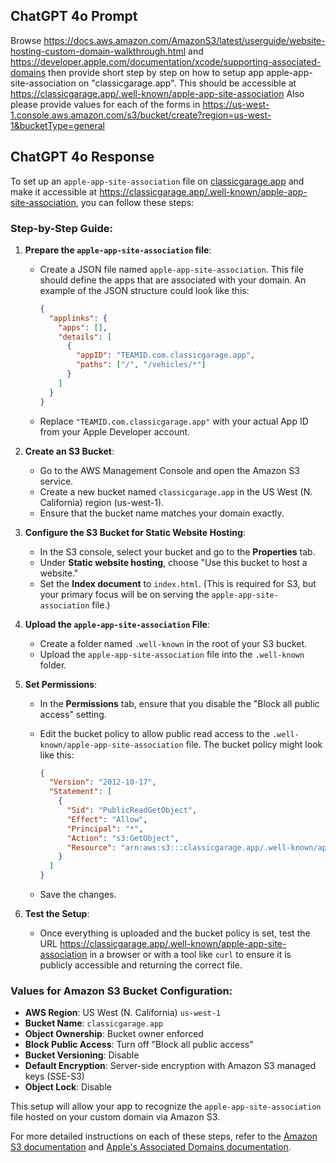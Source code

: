 ## ChatGPT 4o Prompt
Browse https://docs.aws.amazon.com/AmazonS3/latest/userguide/website-hosting-custom-domain-walkthrough.html and https://developer.apple.com/documentation/xcode/supporting-associated-domains then provide short step by step on how to setup app apple-app-site-association on "classicgarage.app".
This should be accessible at https://classicgarage.app/.well-known/apple-app-site-association
Also please provide values for each of the forms in
https://us-west-1.console.aws.amazon.com/s3/bucket/create?region=us-west-1&bucketType=general

## ChatGPT 4o Response
To set up an `apple-app-site-association` file on [classicgarage.app](https://classicgarage.app) and make it accessible at https://classicgarage.app/.well-known/apple-app-site-association, you can follow these steps:

### Step-by-Step Guide:

1. **Prepare the `apple-app-site-association` file**:
   - Create a JSON file named `apple-app-site-association`. This file should define the apps that are associated with your domain. An example of the JSON structure could look like this:

     ```json
     {
       "applinks": {
         "apps": [],
         "details": [
           {
             "appID": "TEAMID.com.classicgarage.app",
             "paths": ["/", "/vehicles/*"]
           }
         ]
       }
     }
     ```

   - Replace `"TEAMID.com.classicgarage.app"` with your actual App ID from your Apple Developer account.

2. **Create an S3 Bucket**:
   - Go to the AWS Management Console and open the Amazon S3 service.
   - Create a new bucket named `classicgarage.app` in the US West (N. California) region (us-west-1).
   - Ensure that the bucket name matches your domain exactly.

3. **Configure the S3 Bucket for Static Website Hosting**:
   - In the S3 console, select your bucket and go to the **Properties** tab.
   - Under **Static website hosting**, choose "Use this bucket to host a website."
   - Set the **Index document** to `index.html`. (This is required for S3, but your primary focus will be on serving the `apple-app-site-association` file.)

4. **Upload the `apple-app-site-association` File**:
   - Create a folder named `.well-known` in the root of your S3 bucket.
   - Upload the `apple-app-site-association` file into the `.well-known` folder.

5. **Set Permissions**:
   - In the **Permissions** tab, ensure that you disable the "Block all public access" setting.
   - Edit the bucket policy to allow public read access to the `.well-known/apple-app-site-association` file. The bucket policy might look like this:

     ```json
     {
       "Version": "2012-10-17",
       "Statement": [
         {
           "Sid": "PublicReadGetObject",
           "Effect": "Allow",
           "Principal": "*",
           "Action": "s3:GetObject",
           "Resource": "arn:aws:s3:::classicgarage.app/.well-known/apple-app-site-association"
         }
       ]
     }
     ```

   - Save the changes.

6. **Test the Setup**:
   - Once everything is uploaded and the bucket policy is set, test the URL https://classicgarage.app/.well-known/apple-app-site-association in a browser or with a tool like `curl` to ensure it is publicly accessible and returning the correct file.

### Values for Amazon S3 Bucket Configuration:

- **AWS Region**: US West (N. California) `us-west-1`
- **Bucket Name**: `classicgarage.app`
- **Object Ownership**: Bucket owner enforced
- **Block Public Access**: Turn off "Block all public access"
- **Bucket Versioning**: Disable
- **Default Encryption**: Server-side encryption with Amazon S3 managed keys (SSE-S3)
- **Object Lock**: Disable

This setup will allow your app to recognize the `apple-app-site-association` file hosted on your custom domain via Amazon S3.

For more detailed instructions on each of these steps, refer to the [Amazon S3 documentation](https://docs.aws.amazon.com/AmazonS3/latest/userguide/WebsiteHosting.html) and [Apple's Associated Domains documentation](https://developer.apple.com/documentation/xcode/supporting-associated-domains).

